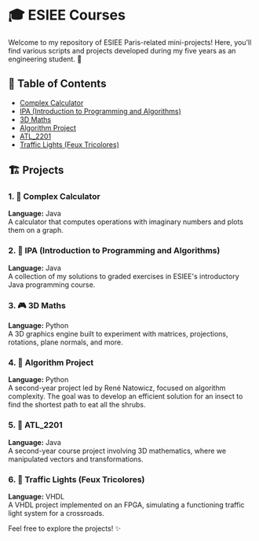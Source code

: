 # 🎓 ESIEE Courses

Welcome to my repository of ESIEE Paris-related mini-projects! Here, you'll find various scripts and projects developed during my five years as an engineering student. 🚀

## 📑 Table of Contents
- [Complex Calculator](#1-complex-calculator)
- [IPA (Introduction to Programming and Algorithms)](#2-ipa-introduction-to-programming-and-algorithms)
- [3D Maths](#3-3d-maths)
- [Algorithm Project](#4-algorithm-project)
- [ATL_2201](#5-atl_2201)
- [Traffic Lights (Feux Tricolores)](#6-traffic-lights-feux-tricolores)

## 🏗️ Projects

### 1. 🔢 Complex Calculator
**Language:** Java  
A calculator that computes operations with imaginary numbers and plots them on a graph.

### 2. 📘 IPA (Introduction to Programming and Algorithms)
**Language:** Java  
A collection of my solutions to graded exercises in ESIEE's introductory Java programming course.

### 3. 🎮 3D Maths
**Language:** Python  
A 3D graphics engine built to experiment with matrices, projections, rotations, plane normals, and more.

### 4. 🤖 Algorithm Project
**Language:** Python  
A second-year project led by René Natowicz, focused on algorithm complexity. The goal was to develop an efficient solution for an insect to find the shortest path to eat all the shrubs.

### 5. 🧭 ATL_2201
**Language:** Java  
A second-year course project involving 3D mathematics, where we manipulated vectors and transformations.

### 6. 🚦 Traffic Lights (Feux Tricolores)
**Language:** VHDL  
A VHDL project implemented on an FPGA, simulating a functioning traffic light system for a crossroads.

Feel free to explore the projects! ✨
